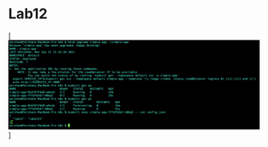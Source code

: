 # Lab12
[![name](https://github.com/gapurinov/devops/blob/main/k8s/screenshots/Screen%20Shot%202021-09-27%20at%2023.37.15.png)]